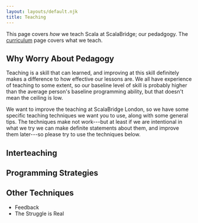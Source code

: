 ```yaml
---
layout: layouts/default.njk
title: Teaching
---
```


This page covers *how* we teach Scala at ScalaBridge; our pedadgogy. The [curriculum](/mentors/curriculum) page covers what we teach.


## Why Worry About Pedagogy

Teaching is a skill that can learned, and improving at this skill definitely makes a difference to how effective our lessons are. We all have experience of teaching to some extent, so our baseline level of skill is probably higher than the average person's baseline programming ability, but that doesn't mean the ceiling is low.

We want to improve the teaching at ScalaBridge London, so we have some specific teaching techniques we want you to use, along with some general tips. The techniques make not work---but at least if we are intentional in what we try we can make definite statements about them, and improve them later---so please try to use the techniques below.


## Interteaching

## Programming Strategies

## Other Techniques

* Feedback
* The Struggle is Real
